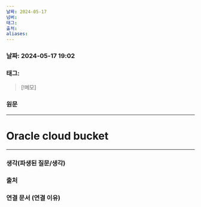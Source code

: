 ```yaml
---
날짜: 2024-05-17
넘버: 
태그: 
출처: 
aliases:
---
```

### 날짜:  2024-05-17 19:02

### 태그:

>[!메모]
>

### 원문
---
# Oracle cloud bucket


---
### 생각(파생된 질문/생각)

### 출처

### 연결 문서 (연결 이유)

